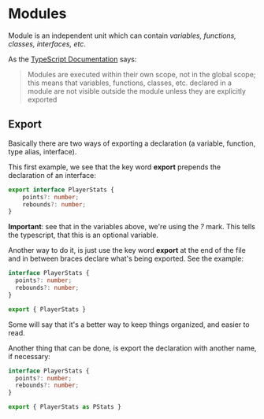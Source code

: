 # Modules

Module is an independent unit which can contain *variables, functions, classes, interfaces, etc*. 

As the [TypeScript Documentation](http://www.typescriptlang.org/docs/handbook/modules.html) says:
>Modules are executed within their own scope, not in the global scope; this means that variables, functions, classes, etc. declared in a module are not visible outside the module unless they are explicitly exported

## Export

Basically there are two ways of exporting a declaration (a variable, function, type alias, interface).

This first example, we see that the key word **export** prepends the declaration of an interface:

```typescript
export interface PlayerStats {
    points?: number;
    rebounds?: number;
}
```
**Important**: see that in the variables above, we're using the *?* mark. This tells the typescript, that this is an optional variable.

Another way to do it, is just use the key word **export** at the end of the file and in between braces declare what's being exported.
See the example:

```typescript
interface PlayerStats {
  points?: number;
  rebounds?: number;
}

export { PlayerStats }
```

Some will say that it's a better way to keep things organized, and easier to read.

Another thing that can be done, is export the declaration with another name, if necessary:

```typescript
interface PlayerStats {
  points?: number;
  rebounds?: number;
}

export { PlayerStats as PStats }
```
